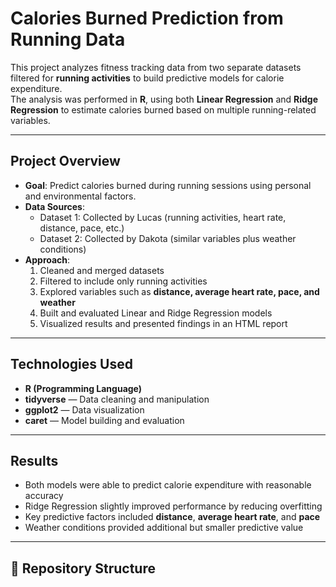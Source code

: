 # Calories Burned Prediction from Running Data

This project analyzes fitness tracking data from two separate datasets filtered for **running activities** to build predictive models for calorie expenditure.  
The analysis was performed in **R**, using both **Linear Regression** and **Ridge Regression** to estimate calories burned based on multiple running-related variables.

---

## Project Overview
- **Goal**: Predict calories burned during running sessions using personal and environmental factors.
- **Data Sources**:
  - Dataset 1: Collected by Lucas (running activities, heart rate, distance, pace, etc.)
  - Dataset 2: Collected by Dakota (similar variables plus weather conditions)
- **Approach**:
  1. Cleaned and merged datasets
  2. Filtered to include only running activities
  3. Explored variables such as **distance, average heart rate, pace, and weather**
  4. Built and evaluated Linear and Ridge Regression models
  5. Visualized results and presented findings in an HTML report

---

## Technologies Used
- **R (Programming Language)**
- **tidyverse** — Data cleaning and manipulation
- **ggplot2** — Data visualization
- **caret** — Model building and evaluation

---

## Results
- Both models were able to predict calorie expenditure with reasonable accuracy
- Ridge Regression slightly improved performance by reducing overfitting
- Key predictive factors included **distance**, **average heart rate**, and **pace**
- Weather conditions provided additional but smaller predictive value

---

## 📂 Repository Structure

